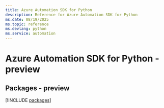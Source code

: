 ```yaml
---
title: Azure Automation SDK for Python
description: Reference for Azure Automation SDK for Python
ms.date: 08/19/2025
ms.topic: reference
ms.devlang: python
ms.service: automation
---
```

# Azure Automation SDK for Python - preview
## Packages - preview
[!INCLUDE [packages](automation-index.md)]